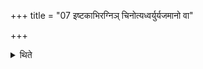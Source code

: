 +++
title = "07 इष्टकाभिरग्निञ् चिनोत्यध्वर्युर्यजमानो वा"

+++

<details><summary>थिते</summary>

इष्टकाभिरग्निं चिनोत्यध्वर्युर्यजमानो वा ७
</details>
